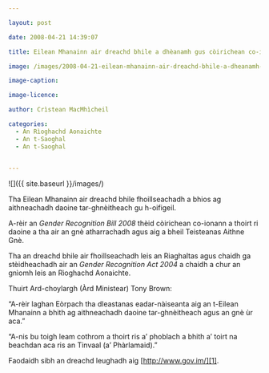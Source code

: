 ```yaml
---

layout: post

date: 2008-04-21 14:39:07

title: Eilean Mhanainn air dreachd bhile a dhèanamh gus còirichean co-ionann a thoirt ri daoine tar-ghnèitheach

image: /images/2008-04-21-eilean-mhanainn-air-dreachd-bhile-a-dheanamh-gus-coirichean-co-ionann-a-thoirt-ri-tar-ghneithich.jpg

image-caption:

image-licence:

author: Crìstean MacMhìcheil

categories:
  - An Rìoghachd Aonaichte
  - An t-Saoghal
  - An t-Saoghal
  

---
```


![]({{ site.baseurl }}/images/)

Tha Eilean Mhanainn air dreachd bhile fhoillseachadh a bhios ag aithneachadh daoine tar-ghnèitheach gu h-oifigeil.

<!--more-->

A-rèir an _Gender Recognition Bill 2008_ thèid còirichean co-ionann a thoirt ri daoine a tha air an gnè atharrachadh agus aig a bheil Teisteanas Aithne Gnè.

Tha an dreachd bhile air fhoillseachadh leis an Riaghaltas agus chaidh ga stèidheachadh air an _Gender Recognition Act 2004_ a chaidh a chur an gnìomh leis an Rìoghachd Aonaichte.

Thuirt Ard-choylargh (Àrd Ministear) Tony Brown:

&#8220;A-rèir laghan Eòrpach tha dleastanas eadar-nàiseanta aig an t-Eilean Mhanainn a bhith ag aithneachadh daoine tar-ghnèitheach agus an gnè ùr aca.&#8221;

&#8220;A-nis bu toigh leam cothrom a thoirt ris a&#8217; phoblach a bhith a&#8217; toirt na beachdan aca ris an Tinvaal (a&#8217; Phàrlamaid).&#8221;

Faodaidh sibh an dreachd leughadh aig [http://www.gov.im/][1].

 [1]: http://www.gov.im/ "Làrach-lìn an Tinvaal (Pàrlamaid an Eilean Mhanainn)"
